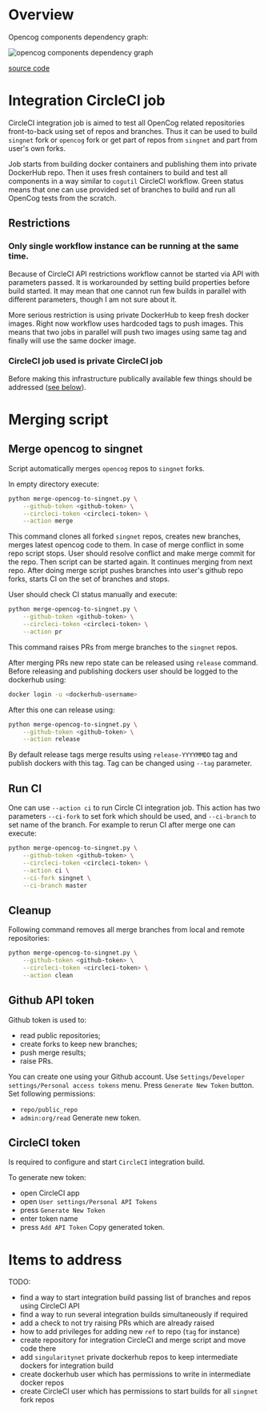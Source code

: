 # Overview

Opencog components dependency graph:

![opencog components dependency graph](https://www.planttext.com/api/plantuml/svg/XLHBRjmm3Dth5Bg0qdtHHO3q0Dq7NN1irX567rUY1q6Athsq9C-G1e8EC93u-FWH-U3dIb1eYy4OyXJG_e3f2WjMw-nBZcjEcCX-zx0KYCPCToXFwtKHzgibhEHc8AX8rVwqK1jq889RCE2xMNibE-VfYiN-CPP_Cc5UCKrv-J9ET-4yFUz0Tk3Jg5P4qNlPp_XhhiIKga8EyB-zpNXJWMoRl-B936taWq1YhYY70fHZvPcWmBOYhUWJ5ZLoMBox-Dmhiy5txQ-kbHc4UgvvuLxV8fIhN6n_W402GaagBxuJbWJ1KSw1ioldyiP3SvVYPrwkTWL8oyOxTosbJuloSzMAvQRU24Hy-2phhq5QDryt2Fu3JgnNk-x19JcVvaC90sg8uBQvauzeJDEr_UQS4faKidJkQ-v24s3NcGXlpeS2sjamkVC7shTqKk29VxyTkU-J6xV1FwQd-UVSNtlcf_exs5ybHnkXyfnEKRiQDJ8aTmA7p3JwaDgzATcAuUJzyKtaSfAADiw6TLqUWRig-A_OUXfQARez9Gpj4k9unZJpj_8V)

[source code](https://www.planttext.com/?text=XLHBRjmm3Dth5Bg0qdtHHO3q0Dq7NN1irX567rUY1q6Athsq9C-G1e8EC93u-FWH-U3dIb1eYy4OyXJG_e3f2WjMw-nBZcjEcCX-zx0KYCPCToXFwtKHzgibhEHc8AX8rVwqK1jq889RCE2xMNibE-VfYiN-CPP_Cc5UCKrv-J9ET-4yFUz0Tk3Jg5P4qNlPp_XhhiIKga8EyB-zpNXJWMoRl-B936taWq1YhYY70fHZvPcWmBOYhUWJ5ZLoMBox-Dmhiy5txQ-kbHc4UgvvuLxV8fIhN6n_W402GaagBxuJbWJ1KSw1ioldyiP3SvVYPrwkTWL8oyOxTosbJuloSzMAvQRU24Hy-2phhq5QDryt2Fu3JgnNk-x19JcVvaC90sg8uBQvauzeJDEr_UQS4faKidJkQ-v24s3NcGXlpeS2sjamkVC7shTqKk29VxyTkU-J6xV1FwQd-UVSNtlcf_exs5ybHnkXyfnEKRiQDJ8aTmA7p3JwaDgzATcAuUJzyKtaSfAADiw6TLqUWRig-A_OUXfQARez9Gpj4k9unZJpj_8V)

# Integration CircleCI job

CircleCI integration job is aimed to test all OpenCog related repositories
front-to-back using set of repos and branches. Thus it can be used to build
`singnet` fork or `opencog` fork or get part of repos from `singnet` and part
from user's own forks.

Job starts from building docker containers and publishing them into private
DockerHub repo. Then it uses fresh containers to build and test all components
in a way similar to `cogutil` CircleCI workflow. Green status means that one
can use provided set of branches to build and run all OpenCog tests from the
scratch.

## Restrictions

### Only single workflow instance can be running at the same time.

Because of CircleCI API restrictions workflow cannot be started via API with
parameters passed. It is workarounded by setting build properties before build
started. It may mean that one cannot run few builds in parallel with different
parameters, though I am not sure about it.

More serious restriction is using private DockerHub to keep fresh docker
images. Right now workflow uses hardcoded tags to push images. This means that
two jobs in parallel will push two images using same tag and finally will use
the same docker image.

### CircleCI job used is private CircleCI job

Before making this infrastructure publically available few things should be
addressed ([see below](#items-to-address)).

# Merging script

## Merge opencog to singnet

Script automatically merges `opencog` repos to `singnet` forks.

In empty directory execute:
```sh
python merge-opencog-to-singnet.py \
	--github-token <github-token> \
	--circleci-token <circleci-token> \
	--action merge
```

This command clones all forked `singnet` repos, creates new branches, merges
latest opencog code to them. In case of merge conflict in some repo script
stops. User should resolve conflict and make merge commit for the repo. Then
script can be started again. It continues merging from next repo. After
doing merge script pushes branches into user's github repo forks, starts CI on
the set of branches and stops.

User should check CI status manually and execute:
```sh
python merge-opencog-to-singnet.py \
	--github-token <github-token> \
	--circleci-token <circleci-token> \
	--action pr
```
This command raises PRs from merge branches to the `singnet` repos.

After merging PRs new repo state can be released using `release` command.
Before releasing and publishing dockers user should be logged to the dockerhub
using:
```sh
docker login -u <dockerhub-username>
```
After this one can release using:
```sh
python merge-opencog-to-singnet.py \
	--github-token <github-token> \
	--action release
```
By default release tags merge results using `release-YYYYMMDD` tag and
publish dockers with this tag. Tag can be changed using `--tag` parameter.

## Run CI

One can use `--action ci` to run Circle CI integration job. This action has two
parameters `--ci-fork` to set fork which should be used, and `--ci-branch` to
set name of the branch. For example to rerun CI after merge one can execute:

```sh
python merge-opencog-to-singnet.py \
	--github-token <github-token> \
	--circleci-token <circleci-token> \
	--action ci \
	--ci-fork singnet \
	--ci-branch master
```

## Cleanup

Following command removes all merge branches from local and remote
repositories:
```sh
python merge-opencog-to-singnet.py \
	--github-token <github-token> \
	--circleci-token <circleci-token> \
	--action clean
```

## Github API token

Github token is used to:
- read public repositories;
- create forks to keep new branches;
- push merge results;
- raise PRs.

You can create one using your Github account.
Use `Settings/Developer settings/Personal access tokens` menu.
Press `Generate New Token` button.
Set following permissions:
- `repo/public_repo`
- `admin:org/read`
Generate new token.

## CircleCI token

Is required to configure and start `CircleCI` integration build.

To generate new token:
- open CircleCI app
- open `User settings/Personal API Tokens`
- press `Generate New Token`
- enter token name
- press `Add API Token`
Copy generated token.

# Items to address

TODO:
- find a way to start integration build passing list of branches and repos
  using CircleCI API
- find a way to run several integration builds simultaneously if required
- add a check to not try raising PRs which are already raised
- how to add privileges for adding new `ref` to repo (`tag` for instance)
- create repository for integration CircleCI and merge script and move code
  there
- add `singularitynet` private dockerhub repos to keep intermediate dockers for
  integration build
- create dockerhub user which has permissions to write in intermediate docker
  repos
- create CircleCI user which has permissions to start builds for all `singnet`
  fork repos


